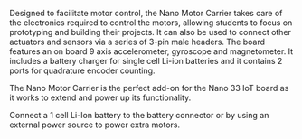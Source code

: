 <FeatureDescription>

Designed to facilitate motor control, the Nano Motor Carrier takes care of the electronics required to control the motors, allowing students to focus on prototyping and building their projects. It can also be used to connect other actuators and sensors via a series of 3-pin male headers. The board features an on board 9 axis accelerometer, gyroscope and magnetometer. It includes a battery charger for single cell Li-ion batteries and it contains 2 ports for quadrature encoder counting.

</FeatureDescription>


<FeatureList>
<Feature title="Nano motor carrier" image="nano-form-factor">

The Nano Motor Carrier is the perfect add-on for the Nano 33 IoT board as it works to extend and power up its functionality.
<FeatureWrapper>
  <FeatureLink variant="primary" title="Documentation" url="/tutorials/nano-motor-carrier/nano-simulink-wifi-led"/>
</FeatureWrapper>
</Feature>

<Feature title="Power source" image="power">

Connect a 1 cell Li-Ion battery to the battery connector or by using an external power source to power extra motors.
<FeatureWrapper>
  <FeatureLink variant="primary" title="Documentation" url="/tutorials/nano-motor-carrier/nano-matlab-wifi-led"/>
</FeatureWrapper>
</Feature>

</FeatureList>
